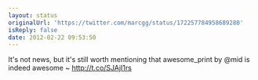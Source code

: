 ```yaml
---
layout: status
originalUrl: 'https://twitter.com/marcgg/status/172257784958689280'
isReply: false
date: 2012-02-22 09:53:50
---
```


It's not news, but it's still worth mentioning that awesome_print by @mid is indeed awesome ~ http://t.co/SJAjI1rs
